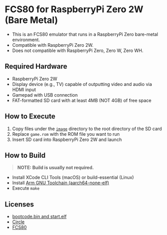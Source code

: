 # FCS80 for RaspberryPi Zero 2W (Bare Metal)

- This is an FCS80 emulator that runs in a RaspberryPi Zero bare-metal environment.
- Compatible with RaspberryPi Zero 2W.
- Does not compatible with RaspberryPi Zero, Zero W, Zero WH.

## Required Hardware

- RaspberryPi Zero 2W
- Display device (e.g., TV) capable of outputting video and audio via HDMI input
- Gamepad with USB connection
- FAT-formatted SD card with at least 4MB (NOT 4GB) of free space

## How to Execute

1. Copy files under the [`image`](image) directory to the root directory of the SD card
2. Replace `game.rom` with the ROM file you want to run
3. Insert SD card into RaspberryPi Zero 2W and launch

## How to Build

> **NOTE: Build is usually not required.**

- Install XCode CLI Tools (macOS) or build-essential (Linux)
- Install [Arm GNU Toolchain (aarch64-none-elf)](https://developer.arm.com/downloads/-/arm-gnu-toolchain-downloads)
- Execute `make`

## Licenses

- [bootcode.bin and start.elf](./licenses-copy/LICENCE.broadcom)
- [Circle](./licenses-copy/circle.txt)
- [FCS80](../../LICENSE.txt)
